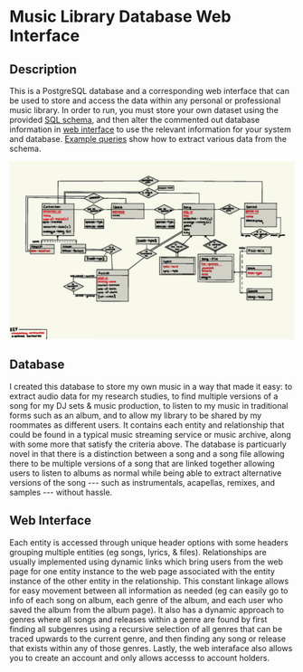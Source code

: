 # Music Library Database Web Interface

## Description
This is a PostgreSQL database and a corresponding web interface that can be used to store and access the data within any personal or professional music library. In order to run, you must store your own dataset using the provided [SQL schema](https://github.com/lankaraniamir/music-library-db-web-interface/blob/master/music_lib_schema.sql), and then alter the commented out database information in [web interface](https://github.com/lankaraniamir/music-library-db-web-interface/blob/master/server.py) to use the relevant information for your system and database. [Example queries](https://github.com/lankaraniamir/music-library-db-web-interface/blob/master/example_queries.sql) show how to extract various data from the schema.

![alt text](https://github.com/lankaraniamir/music-library-db-web-interface/blob/master/er_diagram.png?raw=true)

## Database
I created this database to store my own music in a way that made it easy: to extract audio data for my research studies, to find multiple versions of a song for my DJ sets & music production, to listen to my music in traditional forms such as an album, and to allow my library to be shared by my roommates as different users. It contains each entity and relationship that could be found in a typical music streaming service or music archive, along with some more that satisfy the criteria above. The database  is particuarly novel in that there is a distinction between a song and a song file allowing there to be multiple versions of a song that are linked together allowing users to listen to albums as normal while being able to extract alternative versions of the song --- such as instrumentals, acapellas, remixes, and samples --- without hassle.

## Web Interface
Each entity is accessed through unique header options with some headers grouping multiple entities (eg songs, lyrics, & files). Relationships are usually implemented using dynamic links which bring users from the web page for one entity instance to the web page associated with the entity instance of the other entity in the relationship. This constant linkage allows for easy movement between all information as needed (eg can easily go to info of each song on album, each genre of the album, and each user who saved the album from the album page). It also has a dynamic approach to genres where all songs and releases within a genre are found by first finding all subgenres using a recursive selection of all genres that can be traced upwards to the current genre, and then finding any song or release that exists within any of those genres.
Lastly, the web interaface also allows you to create an account and only allows accesss to account holders. 
